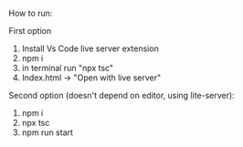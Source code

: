 How to run:

First option 

1. Install Vs Code live server extension
2. npm i
3. in terminal run "npx tsc"
4. Index.html -> "Open with live server"

Second option (doesn't depend on editor, using lite-server):

1. npm i
2. npx tsc
3. npm run start

